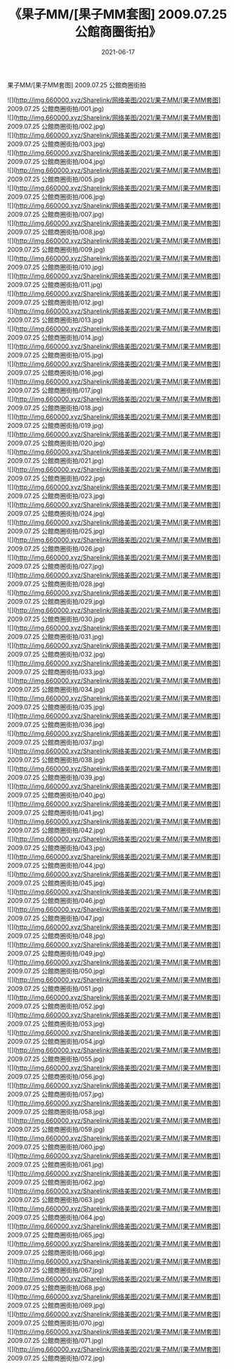 ﻿---
layout: post
title:  《果子MM/[果子MM套图] 2009.07.25 公館商圈街拍》
date:   2021-06-17
img: http://img.660000.xyz/Sharelink/网络美图/2021/果子MM/[果子MM套图] 2009.07.25 公館商圈街拍/000.jpg
categories: [美女, 清纯, 唯美]
---

果子MM/[果子MM套图] 2009.07.25 公館商圈街拍

 ![](http://img.660000.xyz/Sharelink/网络美图/2021/果子MM/[果子MM套图] 2009.07.25 公館商圈街拍/001.jpg) <br>![](http://img.660000.xyz/Sharelink/网络美图/2021/果子MM/[果子MM套图] 2009.07.25 公館商圈街拍/002.jpg) <br>![](http://img.660000.xyz/Sharelink/网络美图/2021/果子MM/[果子MM套图] 2009.07.25 公館商圈街拍/003.jpg) <br>![](http://img.660000.xyz/Sharelink/网络美图/2021/果子MM/[果子MM套图] 2009.07.25 公館商圈街拍/004.jpg) <br>![](http://img.660000.xyz/Sharelink/网络美图/2021/果子MM/[果子MM套图] 2009.07.25 公館商圈街拍/005.jpg) <br>![](http://img.660000.xyz/Sharelink/网络美图/2021/果子MM/[果子MM套图] 2009.07.25 公館商圈街拍/006.jpg) <br>![](http://img.660000.xyz/Sharelink/网络美图/2021/果子MM/[果子MM套图] 2009.07.25 公館商圈街拍/007.jpg) <br>![](http://img.660000.xyz/Sharelink/网络美图/2021/果子MM/[果子MM套图] 2009.07.25 公館商圈街拍/008.jpg) <br>![](http://img.660000.xyz/Sharelink/网络美图/2021/果子MM/[果子MM套图] 2009.07.25 公館商圈街拍/009.jpg) <br>![](http://img.660000.xyz/Sharelink/网络美图/2021/果子MM/[果子MM套图] 2009.07.25 公館商圈街拍/010.jpg) <br>![](http://img.660000.xyz/Sharelink/网络美图/2021/果子MM/[果子MM套图] 2009.07.25 公館商圈街拍/011.jpg) <br>![](http://img.660000.xyz/Sharelink/网络美图/2021/果子MM/[果子MM套图] 2009.07.25 公館商圈街拍/012.jpg) <br>![](http://img.660000.xyz/Sharelink/网络美图/2021/果子MM/[果子MM套图] 2009.07.25 公館商圈街拍/013.jpg) <br>![](http://img.660000.xyz/Sharelink/网络美图/2021/果子MM/[果子MM套图] 2009.07.25 公館商圈街拍/014.jpg) <br>![](http://img.660000.xyz/Sharelink/网络美图/2021/果子MM/[果子MM套图] 2009.07.25 公館商圈街拍/015.jpg) <br>![](http://img.660000.xyz/Sharelink/网络美图/2021/果子MM/[果子MM套图] 2009.07.25 公館商圈街拍/016.jpg) <br>![](http://img.660000.xyz/Sharelink/网络美图/2021/果子MM/[果子MM套图] 2009.07.25 公館商圈街拍/017.jpg) <br>![](http://img.660000.xyz/Sharelink/网络美图/2021/果子MM/[果子MM套图] 2009.07.25 公館商圈街拍/018.jpg) <br>![](http://img.660000.xyz/Sharelink/网络美图/2021/果子MM/[果子MM套图] 2009.07.25 公館商圈街拍/019.jpg) <br>![](http://img.660000.xyz/Sharelink/网络美图/2021/果子MM/[果子MM套图] 2009.07.25 公館商圈街拍/020.jpg) <br>![](http://img.660000.xyz/Sharelink/网络美图/2021/果子MM/[果子MM套图] 2009.07.25 公館商圈街拍/021.jpg) <br>![](http://img.660000.xyz/Sharelink/网络美图/2021/果子MM/[果子MM套图] 2009.07.25 公館商圈街拍/022.jpg) <br>![](http://img.660000.xyz/Sharelink/网络美图/2021/果子MM/[果子MM套图] 2009.07.25 公館商圈街拍/023.jpg) <br>![](http://img.660000.xyz/Sharelink/网络美图/2021/果子MM/[果子MM套图] 2009.07.25 公館商圈街拍/024.jpg) <br>![](http://img.660000.xyz/Sharelink/网络美图/2021/果子MM/[果子MM套图] 2009.07.25 公館商圈街拍/025.jpg) <br>![](http://img.660000.xyz/Sharelink/网络美图/2021/果子MM/[果子MM套图] 2009.07.25 公館商圈街拍/026.jpg) <br>![](http://img.660000.xyz/Sharelink/网络美图/2021/果子MM/[果子MM套图] 2009.07.25 公館商圈街拍/027.jpg) <br>![](http://img.660000.xyz/Sharelink/网络美图/2021/果子MM/[果子MM套图] 2009.07.25 公館商圈街拍/028.jpg) <br>![](http://img.660000.xyz/Sharelink/网络美图/2021/果子MM/[果子MM套图] 2009.07.25 公館商圈街拍/029.jpg) <br>![](http://img.660000.xyz/Sharelink/网络美图/2021/果子MM/[果子MM套图] 2009.07.25 公館商圈街拍/030.jpg) <br>![](http://img.660000.xyz/Sharelink/网络美图/2021/果子MM/[果子MM套图] 2009.07.25 公館商圈街拍/031.jpg) <br>![](http://img.660000.xyz/Sharelink/网络美图/2021/果子MM/[果子MM套图] 2009.07.25 公館商圈街拍/032.jpg) <br>![](http://img.660000.xyz/Sharelink/网络美图/2021/果子MM/[果子MM套图] 2009.07.25 公館商圈街拍/033.jpg) <br>![](http://img.660000.xyz/Sharelink/网络美图/2021/果子MM/[果子MM套图] 2009.07.25 公館商圈街拍/034.jpg) <br>![](http://img.660000.xyz/Sharelink/网络美图/2021/果子MM/[果子MM套图] 2009.07.25 公館商圈街拍/035.jpg) <br>![](http://img.660000.xyz/Sharelink/网络美图/2021/果子MM/[果子MM套图] 2009.07.25 公館商圈街拍/036.jpg) <br>![](http://img.660000.xyz/Sharelink/网络美图/2021/果子MM/[果子MM套图] 2009.07.25 公館商圈街拍/037.jpg) <br>![](http://img.660000.xyz/Sharelink/网络美图/2021/果子MM/[果子MM套图] 2009.07.25 公館商圈街拍/038.jpg) <br>![](http://img.660000.xyz/Sharelink/网络美图/2021/果子MM/[果子MM套图] 2009.07.25 公館商圈街拍/039.jpg) <br>![](http://img.660000.xyz/Sharelink/网络美图/2021/果子MM/[果子MM套图] 2009.07.25 公館商圈街拍/040.jpg) <br>![](http://img.660000.xyz/Sharelink/网络美图/2021/果子MM/[果子MM套图] 2009.07.25 公館商圈街拍/041.jpg) <br>![](http://img.660000.xyz/Sharelink/网络美图/2021/果子MM/[果子MM套图] 2009.07.25 公館商圈街拍/042.jpg) <br>![](http://img.660000.xyz/Sharelink/网络美图/2021/果子MM/[果子MM套图] 2009.07.25 公館商圈街拍/043.jpg) <br>![](http://img.660000.xyz/Sharelink/网络美图/2021/果子MM/[果子MM套图] 2009.07.25 公館商圈街拍/044.jpg) <br>![](http://img.660000.xyz/Sharelink/网络美图/2021/果子MM/[果子MM套图] 2009.07.25 公館商圈街拍/045.jpg) <br>![](http://img.660000.xyz/Sharelink/网络美图/2021/果子MM/[果子MM套图] 2009.07.25 公館商圈街拍/046.jpg) <br>![](http://img.660000.xyz/Sharelink/网络美图/2021/果子MM/[果子MM套图] 2009.07.25 公館商圈街拍/047.jpg) <br>![](http://img.660000.xyz/Sharelink/网络美图/2021/果子MM/[果子MM套图] 2009.07.25 公館商圈街拍/048.jpg) <br>![](http://img.660000.xyz/Sharelink/网络美图/2021/果子MM/[果子MM套图] 2009.07.25 公館商圈街拍/049.jpg) <br>![](http://img.660000.xyz/Sharelink/网络美图/2021/果子MM/[果子MM套图] 2009.07.25 公館商圈街拍/050.jpg) <br>![](http://img.660000.xyz/Sharelink/网络美图/2021/果子MM/[果子MM套图] 2009.07.25 公館商圈街拍/051.jpg) <br>![](http://img.660000.xyz/Sharelink/网络美图/2021/果子MM/[果子MM套图] 2009.07.25 公館商圈街拍/052.jpg) <br>![](http://img.660000.xyz/Sharelink/网络美图/2021/果子MM/[果子MM套图] 2009.07.25 公館商圈街拍/053.jpg) <br>![](http://img.660000.xyz/Sharelink/网络美图/2021/果子MM/[果子MM套图] 2009.07.25 公館商圈街拍/054.jpg) <br>![](http://img.660000.xyz/Sharelink/网络美图/2021/果子MM/[果子MM套图] 2009.07.25 公館商圈街拍/055.jpg) <br>![](http://img.660000.xyz/Sharelink/网络美图/2021/果子MM/[果子MM套图] 2009.07.25 公館商圈街拍/056.jpg) <br>![](http://img.660000.xyz/Sharelink/网络美图/2021/果子MM/[果子MM套图] 2009.07.25 公館商圈街拍/057.jpg) <br>![](http://img.660000.xyz/Sharelink/网络美图/2021/果子MM/[果子MM套图] 2009.07.25 公館商圈街拍/058.jpg) <br>![](http://img.660000.xyz/Sharelink/网络美图/2021/果子MM/[果子MM套图] 2009.07.25 公館商圈街拍/059.jpg) <br>![](http://img.660000.xyz/Sharelink/网络美图/2021/果子MM/[果子MM套图] 2009.07.25 公館商圈街拍/060.jpg) <br>![](http://img.660000.xyz/Sharelink/网络美图/2021/果子MM/[果子MM套图] 2009.07.25 公館商圈街拍/061.jpg) <br>![](http://img.660000.xyz/Sharelink/网络美图/2021/果子MM/[果子MM套图] 2009.07.25 公館商圈街拍/062.jpg) <br>![](http://img.660000.xyz/Sharelink/网络美图/2021/果子MM/[果子MM套图] 2009.07.25 公館商圈街拍/063.jpg) <br>![](http://img.660000.xyz/Sharelink/网络美图/2021/果子MM/[果子MM套图] 2009.07.25 公館商圈街拍/064.jpg) <br>![](http://img.660000.xyz/Sharelink/网络美图/2021/果子MM/[果子MM套图] 2009.07.25 公館商圈街拍/065.jpg) <br>![](http://img.660000.xyz/Sharelink/网络美图/2021/果子MM/[果子MM套图] 2009.07.25 公館商圈街拍/066.jpg) <br>![](http://img.660000.xyz/Sharelink/网络美图/2021/果子MM/[果子MM套图] 2009.07.25 公館商圈街拍/067.jpg) <br>![](http://img.660000.xyz/Sharelink/网络美图/2021/果子MM/[果子MM套图] 2009.07.25 公館商圈街拍/068.jpg) <br>![](http://img.660000.xyz/Sharelink/网络美图/2021/果子MM/[果子MM套图] 2009.07.25 公館商圈街拍/069.jpg) <br>![](http://img.660000.xyz/Sharelink/网络美图/2021/果子MM/[果子MM套图] 2009.07.25 公館商圈街拍/070.jpg) <br>![](http://img.660000.xyz/Sharelink/网络美图/2021/果子MM/[果子MM套图] 2009.07.25 公館商圈街拍/071.jpg) <br>![](http://img.660000.xyz/Sharelink/网络美图/2021/果子MM/[果子MM套图] 2009.07.25 公館商圈街拍/072.jpg) <br>